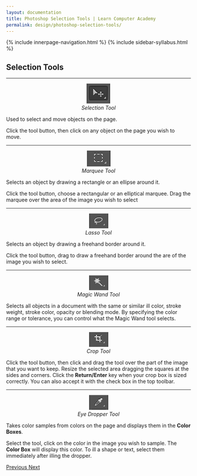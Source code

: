 ```yaml
---
layout: documentation
title: Photoshop Selection Tools | Learn Computer Academy
permalink: design/photoshop-selection-tools/
---
```

<div class="loader">
{% include innerpage-navigation.html %}
{% include sidebar-syllabus.html %}
 <div class="page-content">
  <div class="content-wrapper">
   <div class="row">
    <div class="col-md-9 content">
     <!-- Your content goes started here -->
     <div class="doc-content">
      <h2>Selection Tools</h2>
      <hr>
      <div class="row">
       <div class="col-md-2">
        <div class="img-block" style="text-align: center;">
         <img src="{{ site.baseurl }}/../assets/img/move-tool.png" alt="Move Tool" class="img-fluid">
         <span style="display: block;">
          <i>Selection Tool</i>
         </span>
        </div>
       </div>
       <div class="col-md-10">
        <div class="text-block">
         <p>Used to select and move objects on the page.</p>
         <p>Click the tool button, then click on any object on the page you wish to move.</p>
        </div>
       </div>
      </div>
      <hr>
      <div class="row">
       <div class="col-md-2">
        <div class="img-block" style="text-align: center;">
         <img src="{{ site.baseurl }}/../assets/img/marquee-s-tool.png" alt="Marquee Tool" class="img-fluid">
         <span style="display: block;">
          <i>Marquee Tool</i>
         </span>
        </div>
       </div>
       <div class="col-md-10">
        <div class="text-block">
         <p>Selects an object by drawing a rectangle or an ellipse around it.</p>
         <p>Click the tool button, choose a rectangular or an elliptical marquee. Drag the marquee over the area of the image you wish to select</p>
        </div>
       </div>
      </div>
      <hr>
      <div class="row">
       <div class="col-md-2">
        <div class="img-block" style="text-align: center;">
         <img src="{{ site.baseurl }}/../assets/img/lasso-tool.png" alt="Lasso Tool" class="img-fluid">
         <span style="display: block;">
          <i>Lasso Tool</i>
         </span>
        </div>
       </div>
       <div class="col-md-10">
        <div class="text-block">
         <p>Selects an object by drawing a freehand border around it.</p>
         <p>Click the tool button, drag to draw a freehand border around the are of the image you wish to select.</p>
        </div>
       </div>
      </div>
      <hr>
      <div class="row">
       <div class="col-md-2">
        <div class="img-block" style="text-align: center;">
         <img src="{{ site.baseurl }}/../assets/img/magicwand-tool.png" alt="Magic Wand Tool" class="img-fluid">
         <span style="display: block;">
          <i>Magic Wand Tool</i>
         </span>
        </div>
       </div>
       <div class="col-md-10">
        <div class="text-block">
         <p>Selects all objects in a document with the same or similar ill color, stroke weight, stroke color, opacity or blending mode. By specifying the color range or tolerance, you can control what the Magic Wand tool selects.</p>
        </div>
       </div>
      </div>
      <hr>
      <div class="row">
       <div class="col-md-2">
        <div class="img-block" style="text-align: center;">
         <img src="{{ site.baseurl }}/../assets/img/crop-tool.png" alt="Crop Tool" class="img-fluid">
         <span style="display: block;">
          <i>Crop Tool</i>
         </span>
        </div>
       </div>
       <div class="col-md-10">
        <div class="text-block">
         <p>Click the tool button, then click and drag the tool over the part of the image that you want to keep. Resize the selected area dragging the squares at the sides and corners. Click the <b>Return/Enter</b> key when your crop box is sized correctly. You can also accept it with the check box in the top toolbar. </p>
        </div>
       </div>
      </div>
      <hr>
      <div class="row">
       <div class="col-md-2">
        <div class="img-block" style="text-align: center;">
         <img src="{{ site.baseurl }}/../assets/img/eye-dropper.png" alt="Eye Dropper Tool" class="img-fluid">
         <span style="display: block;">
          <i>Eye Dropper Tool</i>
         </span>
        </div>
       </div>
       <div class="col-md-10">
        <div class="text-block">
         <p>Takes color samples from colors on the page and displays them in the <b>Color Boxes</b>. </p>
         <p>Select the tool, click on the color in the image you wish to sample. The <b>Color Box</b> will display this color. To ill a shape or text, select them immediately after illing the dropper. </p>
        </div>
       </div>
      </div>
     </div>
     <!-- /.Your content goes ends here -->
     <div class="footer-btn d-flex justify-content-between">
      <a href="/design/photoshop-toolbar" class="btn">
       <i class="fas fa-arrow-circle-left"></i>Previous </a>
      <a href="/design/photoshop-alteration-tools" class="btn">Next <i class="fas fa-arrow-circle-right"></i>
      </a>
     </div>
     <!-- /.End of footer button -->
    </div>
    <!-- Right Sidebar Start--> <?php include '../../includes/right-sidebar-innerpage.php'; ?>
    <!-- Right-Sidebar End -->
   </div>
  </div>
